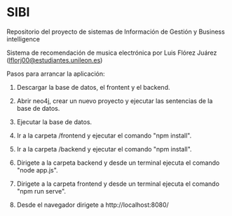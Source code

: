 # SIBI
Repositorio del proyecto de sistemas de Información de Gestión y Business intelligence

Sistema de recomendación de musica electrónica por Luis Flórez Juárez (lflorj00@estudiantes.unileon.es)

Pasos para arrancar la aplicación:

1. Descargar la base de datos, el frontent y el backend.

2. Abrir neo4j, crear un nuevo proyecto y ejecutar las sentencias de la base de datos.

3. Ejecutar la base de datos.

4. Ir a la carpeta /frontend y ejecutar el comando "npm install".

5. Ir a la carpeta /backend y ejecutar el comando "npm install".

6. Dirigete a la carpeta backend y desde un terminal ejecuta el comando "node app.js".

7. Dirigete a la carpeta frontend y desde un terminal ejecuta el comando "npm run serve".

8. Desde el navegador dirigete a http://localhost:8080/ 
